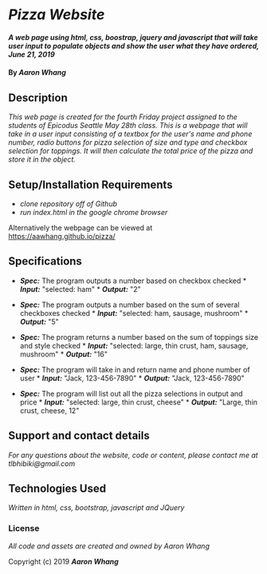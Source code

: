 # _Pizza Website_

#### _A web page using html, css, boostrap, jquery and javascript that will take user input to populate objects and show the user what they have ordered, June 21, 2019_

#### By _**Aaron Whang**_

## Description

_This web page is created for the fourth Friday project assigned to the students of Epicodus Seattle May 28th class. This is a webpage that will take in a user input consisting of a textbox for the user's name and phone number, radio buttons for pizza selection of size and type and checkbox selection for toppings. It will then calculate the total price of the pizza and store it in the object._

## Setup/Installation Requirements

* _clone repository off of Github_
* _run index.html in the google chrome browser_

Alternatively the webpage can be viewed at https://aawhang.github.io/pizza/


## Specifications

* ___Spec:___ The program outputs a number based on checkbox checked
          * ___Input:___ "selected: ham"
          * ___Output:___ "2"

* ___Spec:___ The program outputs a number based on the sum of several checkboxes checked
          * ___Input:___ "selected: ham, sausage, mushroom"
          * ___Output:___ "5"

* ___Spec:___ The program returns a number based on the sum of toppings size and style checked
          * ___Input:___ "selected: large, thin crust, ham, sausage, mushroom"
          * ___Output:___ "16"


* ___Spec:___ The program will take in and return name and phone number of user
          * ___Input:___ "Jack, 123-456-7890"
          * ___Output:___ "Jack, 123-456-7890"

* ___Spec:___ The program will list out all the pizza selections in output and price
          * ___Input:___ "selected: large, thin crust, cheese"
          * ___Output:___ "Large, thin crust, cheese, 12"

## Support and contact details

_For any questions about the website, code or content, please contact me at tlbhibiki@gmail.com_

## Technologies Used

_Written in html, css, bootstrap, javascript and JQuery_

### License

_All code and assets are created and owned by Aaron Whang_

Copyright (c) 2019 **_Aaron Whang_**
